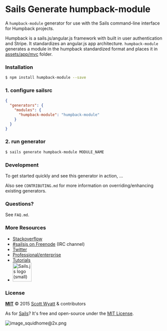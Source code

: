 # Sails Generate humpback-module

A `humpback-module` generator for use with the Sails command-line interface for Humpback projects.

Humpback is a sails.js/angular.js framework with built in user authentication and Stripe. It standardizes an angular.js app architecture.  `humpback-module` generates a module in the humpback standardized format and places it in [assets/app/mvc](/assets/app.mvc) folder.

### Installation

```sh
$ npm install humpback-module --save
```

### 1. configure sailsrc

```json
{
  "generators": {
    "modules": {
      "humpback-module": "humpback-module"
    }
  }
}
```

### 2. run generator

```sh
$ sails generate humpback-module MODULE_NAME
```

### Development

To get started quickly and see this generator in action, ...

Also see `CONTRIBUTING.md` for more information on overriding/enhancing existing generators.

### Questions?

See `FAQ.md`.

### More Resources

- [Stackoverflow](http://stackoverflow.com/questions/tagged/sails.js)
- [#sailsjs on Freenode](http://webchat.freenode.net/) (IRC channel)
- [Twitter](https://twitter.com/sailsjs)
- [Professional/enterprise](https://github.com/balderdashy/sails-docs/blob/master/FAQ.md#are-there-professional-support-options)
- [Tutorials](https://github.com/balderdashy/sails-docs/blob/master/FAQ.md#where-do-i-get-help)
- <a href="http://sailsjs.org" target="_blank" title="Node.js framework for building realtime APIs."><img src="https://github-camo.global.ssl.fastly.net/9e49073459ed4e0e2687b80eaf515d87b0da4a6b/687474703a2f2f62616c64657264617368792e6769746875622e696f2f7361696c732f696d616765732f6c6f676f2e706e67" width=60 alt="Sails.js logo (small)"/></a>

### License

**[MIT](./LICENSE)**
&copy; 2015 [Scott Wyatt](http://github.com/scott-wyatt) & contributors

As for [Sails](http://sailsjs.org)?  It's free and open-source under the [MIT License](http://sails.mit-license.org/).

![image_squidhome@2x.png](http://i.imgur.com/RIvu9.png)
